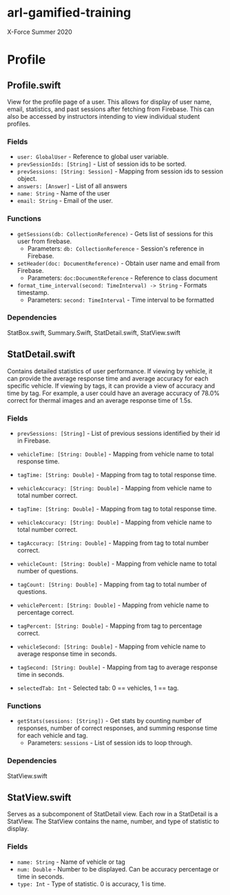 # arl-gamified-training

X-Force Summer 2020

# Profile

## Profile.swift

View for the profile page of a user. This allows for display of user name, email, statistics, and past sessions after fetching from Firebase. This can also be accessed by instructors intending to view individual student profiles.

### Fields

- `user: GlobalUser` - Reference to global user variable.
- `prevSessionIds: [String]` - List of session ids to be sorted.
- `prevSessions: [String: Session]` - Mapping from session ids to session object.
- `answers: [Answer]` - List of all answers
- `name: String` - Name of the user
- `email: String` - Email of the user.

### Functions

- `getSessions(db: CollectionReference)` - Gets list of sessions for this user from firebase.
  - Parameters: `db: CollectionReference` - Session's reference in Firebase.
- `setHeader(doc: DocumentReference)` - Obtain user name and email from Firebase.
  - Parameters: `doc:DocumentReference` - Reference to class document
- `format_time_interval(second: TimeInterval) -> String` - Formats timestamp.
  - Parameters: `second: TimeInterval` - Time interval to be formatted

### Dependencies

StatBox.swift, Summary.Swift, StatDetail.swift, StatView.swift

## StatDetail.swift

Contains detailed statistics of user performance. If viewing by vehicle, it can provide the average response time and average accuracy for each specific vehicle. If viewing by tags, it can provide a view of accuracy and time by tag. For example, a user could have an average accuracy of 78.0% correct for thermal images and an average response time of 1.5s.

### Fields

- `prevSessions: [String]` - List of previous sessions identified by their id in Firebase.
- `vehicleTime: [String: Double]` - Mapping from vehicle name to total response time.
- `tagTime: [String: Double]` - Mapping from tag to total response time.
- `vehicleAccuracy: [String: Double]` - Mapping from vehicle name to total number correct.
- `tagTime: [String: Double]` - Mapping from tag to total response time.
- `vehicleAccuracy: [String: Double]` - Mapping from vehicle name to total number correct.
- `tagAccuracy: [String: Double]` - Mapping from tag to total number correct.
- `vehicleCount: [String: Double]` - Mapping from vehicle name to total number of questions.
- `tagCount: [String: Double]` - Mapping from tag to total number of questions.
- `vehiclePercent: [String: Double]` - Mapping from vehicle name to percentage correct.
- `tagPercent: [String: Double]` - Mapping from tag to percentage correct.
- `vehicleSecond: [String: Double]` - Mapping from vehicle name to average response time in seconds.
- `tagSecond: [String: Double]` - Mapping from tag to average response time in seconds.

- `selectedTab: Int` - Selected tab: 0 == vehicles, 1 == tag.

### Functions

- `getStats(sessions: [String])` - Get stats by counting number of responses, number of correct responses, and summing response time for each vehicle and tag.
  - Parameters: `sessions` - List of session ids to loop through.

### Dependencies

StatView.swift

## StatView.swift

Serves as a subcomponent of StatDetail view. Each row in a StatDetail is a StatView. The StatView contains the name, number, and type of statistic to display.

### Fields

- `name: String` - Name of vehicle or tag
- `num: Double` - Number to be displayed. Can be accuracy percentage or time in seconds.
- `type: Int` - Type of statistic. 0 is accuracy, 1 is time.
